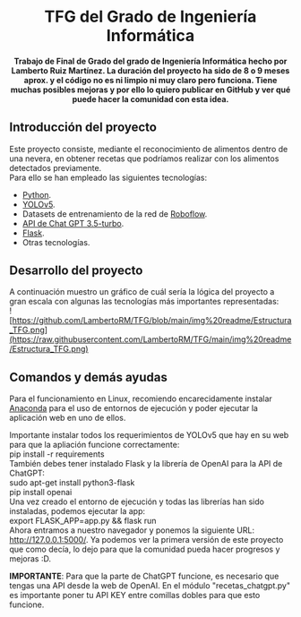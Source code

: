 <h1 align="center">
  <br>
  TFG del Grado de Ingeniería Informática
  <br>
</h1>


<h4 align="center">
  Trabajo de Final de Grado del grado de Ingeniería Informática hecho por Lamberto Ruiz Martínez. La duración del proyecto ha sido de 8 o 9 meses aprox. y el código no es ni limpio ni muy claro pero funciona. Tiene muchas posibles mejoras y por ello lo quiero publicar en GitHub y ver qué puede hacer la comunidad con esta idea.
</h4>

## Introducción del proyecto
Este proyecto consiste, mediante el reconocimiento de alimentos dentro de una nevera, en obtener recetas que podríamos realizar con los alimentos detectados previamente.<br>
Para ello se han empleado las siguientes tecnologías:
* <a href="https://www.python.org/">Python</a>.
* <a href="https://github.com/ultralytics/yolov5">YOLOv5</a>.
* Datasets de entrenamiento de la red de <a href="https://roboflow.com/">Roboflow</a>.
* <a href="https://openai.com/">API de Chat GPT 3.5-turbo</a>.
* <a href="https://flask.palletsprojects.com/en/2.3.x/">Flask</a>.
* Otras tecnologías.

## Desarrollo del proyecto
A continuación muestro un gráfico de cuál sería la lógica del proyecto a gran escala con algunas las tecnologías más importantes representadas:
<br>
![https://github.com/LambertoRM/TFG/blob/main/img%20readme/Estructura_TFG.png](https://raw.githubusercontent.com/LambertoRM/TFG/main/img%20readme/Estructura_TFG.png)

## Comandos y demás ayudas
Para el funcionamiento en Linux, recomiendo encarecidamente instalar <a href="https://www.anaconda.com/download#downloads">Anaconda</a> para el uso de entornos de ejecución y poder ejecutar la aplicación web en uno de ellos. 

Importante instalar todos los requerimientos de YOLOv5 que hay en su web para que la apliación funcione correctamente:
<br>
pip install -r requirements
<br>
También debes tener instalado Flask y la librería de OpenAI para la API de ChatGPT:
<br>
sudo apt-get install python3-flask
<br>
pip install openai
<br>
Una vez creado el entorno de ejecución y todas las librerías han sido instaladas, podemos ejecutar la app:
<br>
export FLASK_APP=app.py && flask run
<br>
Ahora entramos a nuestro navegador y ponemos la siguiente URL: http://127.0.0.1:5000/. Ya podemos ver la primera versión de este proyecto que como decía, lo dejo para que la comunidad pueda hacer progresos y mejoras :D.

<b>IMPORTANTE</b>: Para que la parte de ChatGPT funcione, es necesario que tengas una API desde la web de OpenAI. En el módulo "recetas_chatgpt.py" es importante poner tu API KEY entre comillas dobles para que esto funcione.
